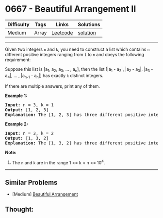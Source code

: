 # 0667 - Beautiful Arrangement II

Difficulty  | Tags | Links | Solutions
----------- | ---- | ----- | -----
Medium | Array | [Leetcode](https://leetcode.com/problems/beautiful-arrangement-ii) | [solution](https://leetcode.com/problems/beautiful-arrangement-ii/solution/)


-----------

<p>
Given two integers <code>n</code> and <code>k</code>, you need to construct a list which contains <code>n</code> different positive integers ranging from <code>1</code> to <code>n</code> and obeys the following requirement: <br/>

Suppose this list is [a<sub>1</sub>, a<sub>2</sub>, a<sub>3</sub>, ... , a<sub>n</sub>], then the list [|a<sub>1</sub> - a<sub>2</sub>|, |a<sub>2</sub> - a<sub>3</sub>|, |a<sub>3</sub> - a<sub>4</sub>|, ... , |a<sub>n-1</sub> - a<sub>n</sub>|] has exactly <code>k</code> distinct integers.
</p>

<p>
If there are multiple answers, print any of them.
</p>

<p><b>Example 1:</b><br/>
<pre>
<b>Input:</b> n = 3, k = 1
<b>Output:</b> [1, 2, 3]
<b>Explanation:</b> The [1, 2, 3] has three different positive integers ranging from 1 to 3, and the [1, 1] has exactly 1 distinct integer: 1.
</pre>
</p>

<p><b>Example 2:</b><br />
<pre>
<b>Input:</b> n = 3, k = 2
<b>Output:</b> [1, 3, 2]
<b>Explanation:</b> The [1, 3, 2] has three different positive integers ranging from 1 to 3, and the [2, 1] has exactly 2 distinct integers: 1 and 2.
</pre>
</p>

<p><b>Note:</b><br>
<ol>
<li>The <code>n</code> and <code>k</code> are in the range 1 <= k < n <= 10<sup>4</sup>.</li>
</ol>
</p>

-----------


## Similar Problems

- [Medium] [Beautiful Arrangement](beautiful-arrangement)




## Thought:

